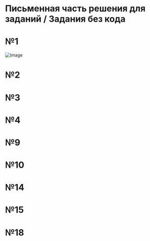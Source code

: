 # Письменная часть решения для заданий / Задания без кода
# №1
![Image](https://github.com/user-attachments/assets/dda55aae-3327-426d-a690-a54d8588a86b)
# №2

# №3

# №4

# №9

# №10

# №14

# №15

# №18
